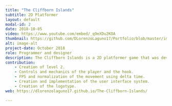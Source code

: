 ```yaml
---
title: "The Cliffborn Islands"
subtitle: 2D Platformer
layout: default
modal-id: 2
date: 2018-10-05
video: https://www.youtube.com/embed/_q9eXDu2KOA
thumbnail: https://github.com/DLorenzoLaguno17/Portfolio/blob/master/img/portfolio/Cliffborn.gif?raw=true
alt: image-alt
project-date: October 2018
role: Programmer and designer
description: The Cliffborn Islands is a 2D platformer game that was developed by a couple of second year students. We used Tiled for the creation of the two levels of the game, and it has different enemies that use pathfinding to try to attack the player, who can attack them or scape. Even though it was not demanded from us we also decided to implement a hook to provide more mobility and platforming tools for the player.
contribution: 
    - Creation of level 2.
    - Controls and mechanics of the player and the hook.
    - FPS and normalization of the movement using delta time.
    - Creation and implementation of the user interface system.
    - Creation of the logotype.
web: https://dlorenzolaguno17.github.io/The-Cliffborn-Islands/

---
```

